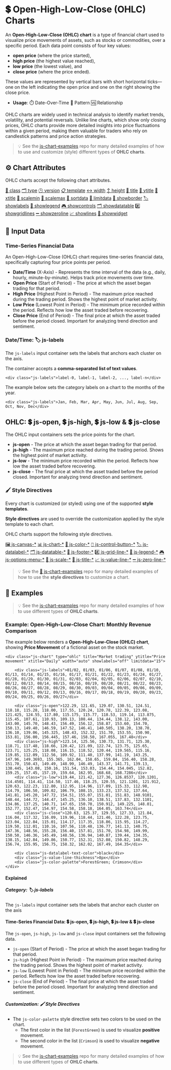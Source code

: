 # 💲 Open-High-Low-Close (OHLC) Charts

An **Open-High-Low-Close (OHLC) chart** is a type of financial chart used to visualize price movements of assets, such as stocks or commodities, over a specific period. Each data point consists of four key values:

 - **open price** (where the price started),
 - **high price** (the highest value reached),
 - **low price** (the lowest value), and
 - **close price** (where the price ended).

These values are represented by vertical bars with short horizontal ticks—one on the left indicating the open price and one on the right showing the close price.

 - **Usage**: ⏱️ Date-Over-Time 🧵 Pattern 🆚 Relationship

OHLC charts are widely used in technical analysis to identify market trends, volatility, and potential reversals. Unlike line charts, which show only closing prices, OHLC charts provide more detailed insights into price fluctuations within a given period, making them valuable for traders who rely on candlestick patterns and price action strategies.

> 💡 See the [js-chart-examples](https://github.com/wrathtafarian/js-chart-examples/charts/ohlc%20charts.md) repo for many detailed examples of how to use and customize (style) different types of **OHLC charts**.

## ⚙️ Chart Attributes

OHLC charts accept the following chart attributes.

[🧱 class](../Chart%20Attributes.md#-class)
[🗂️ type](../Chart%20Attributes.md#-type)
[🕒 version](../Chart%20Attributes.md#-version)
[📋 template](../Chart%20Attributes.md#-template)
[↔️ width](../Chart%20Attributes.md#-width)
[↕️ height](../Chart%20Attributes.md#-height)
[📄 title](../Chart%20Attributes.md#-title)
[📄 ytitle](../Chart%20Attributes.md#-ytitle)
[📄 xtitle](../Chart%20Attributes.md#-xtitle)
[📏 scalemin](../Chart%20Attributes.md#-scalemin)
[📏 scalemax](../Chart%20Attributes.md#-scalemax)
[🔽 sortdata](../Chart%20Attributes.md#-sortdata)
[🚫 limitdata](../Chart%20Attributes.md#-limitdata)
[🔲 showborder](../Chart%20Attributes.md#-showborder)
[🏷️ showlabels](../Chart%20Attributes.md#-showlabels)
[📘 showlegend](../Chart%20Attributes.md#-showlegend)
[🎮 showcontrols](../Chart%20Attributes.md#-showcontrols)
[🗂️ showdatatable](../Chart%20Attributes.md#-showdatatable)
[#️⃣ showgridlines](../Chart%20Attributes.md#-showgridlines)
[➖ showzeroline](../Chart%20Attributes.md#-showzeroline)
[📈 showlines](../Chart%20Attributes.md#-showlines)
[📲 showwidget](../Chart%20Attributes.md#-showwidget)

## 🧱 Input Data

### Time-Series Financial Data

An Open-High-Low-Close (OHLC) chart requires time-series financial data, specifically capturing four price points per period.

 - **Date/Time** (X-Axis) - Represents the time interval of the data (e.g., daily, hourly, minute-by-minute). Helps track price movements over time.
 - **Open Price** (Start of Period) - The price at which the asset began trading for that period.
 - **High Price** (Highest Point in Period) - The maximum price reached during the trading period. Shows the highest point of market activity.
 - **Low Price** (Lowest Point in Period) - The minimum price recorded within the period. Reflects how low the asset traded before recovering.
 - **Close Price** (End of Period) - The final price at which the asset traded before the period closed. Important for analyzing trend direction and sentiment.

### Date/Time: 🏷️ js-labels

The `js-labels` input container sets the labels that anchors each cluster on the axis.

The container accepts a **comma-separated list of text values**.

```
<div class="js-labels">label-0, label-1, label-2, ..., label-n</div>
```

The example below sets the category labels on a chart to the months of the year.

```
<div class="js-labels">Jan, Feb, Mar, Apr, May, Jun, Jul, Aug, Sep, Oct, Nov, Dec</div>
```
## OHLC: 💲 js-open, 💲 js-high, 💲 js-low & 💲 js-close

The OHLC input containers sets the price points for the chart.

 - **js-open** - The price at which the asset began trading for that period.
 - **js-high** - The maximum price reached during the trading period. Shows the highest point of market activity.
 - **js-low** - The minimum price recorded within the period. Reflects how low the asset traded before recovering.
 - **js-close** - The final price at which the asset traded before the period closed. Important for analyzing trend direction and sentiment.

### 🖌️ Style Directives

Every chart is customized (or styled) using one of the supported **style templates**.

**Style directives** are used to override the customization applied by the style template to each chart.

OHLC charts support the following style directives.

[🖼️ js-canvas-*](../directives/Style%20Directive%20Canvas.md)
[📊 js-chart-*](../directives/Style%20Directive%20Chart.md)
[🎨 js-color-*](../directives/Style%20Directive%20Color.md)
[🖱️ js-control-button-*](../directives/Style%20Directive%20Control%20Buttons.md)
[🏷️ js-datalabel-*](../directives/Style%20Directive%20Data%20Label.md)
[🗂️ js-datatable-*](../directives/Style%20Directive%20Data%20Table.md)
[🦶 js-footer-*](../directives/Style%20Directive%20Footer.md)
#[️⃣ js-grid-line-*](../directives/Style%20Directive%20Grid%20Line.md)
[📘 js-legend-*](../directives/Style%20Directive%20Legend.md)
[🎮 js-options-menu-*](../directives/Style%20Directive%20Options%20Menu.md)
[📏 js-scale-*](../directives/Style%20Directive%20Scale.md)
[📄 js-title-*](../directives/Style%20Directive%20Title.md)
[📈 js-value-line-*](../directives/Style%20Directive%20Value%20Line.md)
[➖ js-zero-line-*](../directives/Style%20Directive%20Zero%20Line.md)

> 💡 See the [👀 js-chart-examples](https://github.com/wrathtafarian/js-chart-examples) repo for many detailed examples of how to use the **style directives** to customize a chart.

## 👀 Examples

> 💡 See the [js-chart-examples](https://github.com/wrathtafarian/js-chart-examples/charts/ohlc%20charts.md) repo for many detailed examples of how to use different types of **OHLC charts**.

### Example: Open-High-Low-Close Chart: Monthly Revenue Comparison

The example below renders a **Open-High-Low-Close (OHLC) chart**, showing **Price Movement** of a fictional asset on the stock market.

```
<div class="js-chart" type="ohlc" title="Market trading" ytitle="Price movement" xtitle="Daily" width="auto" showlabels="off" limitdata="15">

    <div class="js-labels">01/02, 01/03, 01/06, 01/07, 01/08, 01/10, 01/13, 01/14, 01/15, 01/16, 01/17, 01/21, 01/22, 01/23, 01/24, 01/27, 01/28, 01/29, 01/30, 01/31, 02/03, 02/04, 02/05, 02/06, 02/07, 02/10, 08/12, 08/13, 08/14, 08/15, 08/16, 08/19, 08/20, 08/21, 08/22, 08/23, 08/26, 08/27, 08/28, 08/29, 08/30, 09/03, 09/04, 09/05, 09/06, 09/09, 09/10, 09/11, 09/12, 09/13, 09/16, 09/17, 09/18, 09/19, 09/20, 09/23, 09/24, 09/25, 09/26, 09/27</div>

    <div class="js-open">122.29, 121.65, 129.07, 130.51, 124.51, 118.18, 115.28, 118.00, 117.55, 120.24, 120.78, 122.39, 123.08, 121.425, 124.55, 117.80, 115.175, 115.77, 118.53, 119.14, 113.875, 115.45, 107.61, 110.93, 109.13, 108.44, 134.44, 138.12, 143.00, 143.00, 145.70, 148.43, 156.49, 156.12, 158.87, 153.60, 154.70, 150.13, 149.40, 146.59, 147.52, 146.41, 140.505, 138.20, 138.70, 136.10, 139.06, 145.325, 148.43, 152.32, 151.70, 153.55, 150.90, 153.81, 156.00, 156.445, 157.46, 158.50, 167.055, 167.48</div>
    <div class="js-high">123.14, 125.56, 130.73, 131.71, 125.30, 118.71, 117.48, 118.66, 120.42, 121.09, 122.74, 123.75, 125.65, 123.71, 125.25, 118.08, 116.15, 118.52, 120.44, 119.565, 115.16, 119.85, 112.09, 112.56, 109.92, 111.40, 137.99, 141.19, 143.25, 147.96, 149.3693, 155.365, 162.04, 158.65, 159.84, 156.40, 158.28, 151.70, 150.43, 149.49, 148.99, 146.49, 143.37, 141.71, 139.13, 138.445, 143.08, 150.16, 151.54, 153.03, 154.44, 154.045, 152.82, 159.25, 157.45, 157.19, 159.64, 162.95, 168.68, 168.7286</div>
    <div class="js-low">119.44, 121.42, 127.36, 126.8537, 120.1201, 114.4501, 114.41, 114.50, 117.46, 118.25, 120.55, 121.1201, 121.912, 120.63, 122.23, 112.80, 112.95, 114.96, 117.09, 115.33, 112.98, 114.79, 106.50, 109.02, 106.79, 108.15, 133.23, 137.52, 137.64, 141.81, 145.20, 147.72, 154.51, 155.07, 151.01, 151.83, 148.9101, 148.44, 144.72, 144.47, 145.25, 136.10, 138.51, 137.83, 132.1101, 134.86, 137.25, 140.71, 147.65, 150.70, 150.912, 149.225, 148.01, 152.77, 152.47, 154.97, 154.58, 158.18, 164.05, 163.74</div>
    <div class="js-close">120.63, 125.37, 129.55, 127.33, 121.84, 116.04, 117.32, 116.09, 119.96, 118.44, 121.46, 122.28, 123.75, 123.04, 122.84, 115.01, 114.17, 117.35, 118.86, 115.95, 114.27, 119.50, 112.01, 110.16, 107.56, 110.48, 136.77, 141.13, 140.75, 147.36, 148.56, 155.28, 156.40, 157.81, 151.70, 154.98, 149.99, 150.50, 146.36, 145.49, 148.56, 136.94, 140.87, 139.44, 134.35, 138.15, 142.84, 149.86, 150.77, 152.31, 152.08, 150.82, 148.29, 156.74, 155.95, 156.75, 158.32, 162.02, 167.49, 164.35</div>

    <div class="js-datalabel-text-color">black</div>
    <div class="js-value-line-thickness">8px</div>
    <div class="js-color-palette">ForestGreen; Crimson</div>
</div>

```

#### Explained

##### Category: 🏷️ js-labels

The `js-labels` input container sets the labels that anchor each cluster on the axis

#### Time-Series Financial Data: 💲 js-open, 💲 js-high, 💲 js-low & 💲 js-close

The `js-open`, `js-high`, `js-low` and `js-close` input containers set the following data.

 - `js-open` (Start of Period) - The price at which the asset began trading for that period.
 - `js-high` (Highest Point in Period) - The maximum price reached during the trading period. Shows the highest point of market activity.
 - `js-low` (Lowest Point in Period) - The minimum price recorded within the period. Reflects how low the asset traded before recovering.
 - `js-close` (End of Period) - The final price at which the asset traded before the period closed. Important for analyzing trend direction and sentiment.

##### Customization: 🖌️ Style Directives

 - The `js-color-palette` style directive sets two colors to be used on the chart.
   - The first color in the list (`ForestGreen`) is used to visualize **positive** movement.
   - The second color in the list (`Crimson`) is used to visualize **negative** movement.

> 💡 See the [js-chart-examples](https://github.com/wrathtafarian/js-chart-examples/charts/ohlc%20charts.md) repo for many detailed examples of how to use different types of **OHLC charts**.